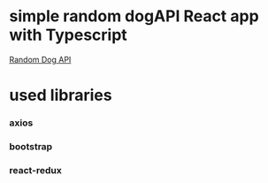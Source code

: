 # simple random dogAPI React app with Typescript

[Random Dog API](https://dog.ceo/)

# used libraries
### axios
### bootstrap
### react-redux
